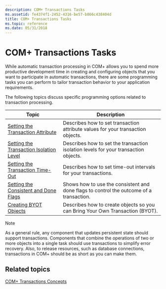 ```yaml
---
description: COM+ Transactions Tasks
ms.assetid: fe4374f1-2452-4316-be57-b866c438404d
title: COM+ Transactions Tasks
ms.topic: reference
ms.date: 05/31/2018
---
```


# COM+ Transactions Tasks

While automatic transaction processing in COM+ allows you to spend more productive development time in creating and configuring objects that you want to participate in automatic transactions, there are some programming tasks you can perform to tailor transaction behavior to your application requirements.

The following topics discuss specific programming options related to transaction processing.



| Topic                                                                                             | Description                                                                                        |
|---------------------------------------------------------------------------------------------------|----------------------------------------------------------------------------------------------------|
| [Setting the Transaction Attribute](setting-the-transaction-attribute.md)<br/>             | Describes how to set transaction attribute values for your transaction objects.<br/>         |
| [Setting the Transaction Isolation Level](setting-the-transaction-isolation-level.md)<br/> | Describes how to set the transaction isolation levels for your transaction objects.<br/>     |
| [Setting the Transaction Time-Out](setting-the-transaction-time-out.md)<br/>               | Describes how to set time-out intervals for your transactions.<br/>                          |
| [Setting the Consistent and Done Flags](setting-the-consistent-and-done-flags.md)<br/>     | Shows how to use the consistent and done flags to control the outcome of a transaction.<br/> |
| [Creating BYOT Objects](creating-byot-objects.md)<br/>                                     | Describes how to create objects so you can Bring Your Own Transaction (BYOT).<br/>           |



 

> [!Note]  
> As a general rule, any component that updates persistent state should support transactions. Components that combine the operations of two or more objects into a single task should use transactions to simplify error recovery. Also, to release resources, such as database connections, transactions in COM+ should be as short as you can make them.

 

## Related topics

<dl> <dt>

[COM+ Transactions Concepts](com--transactions-concepts.md)
</dt> </dl>

 

 





